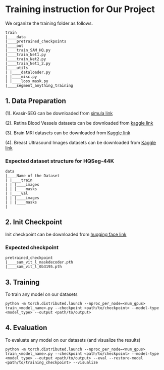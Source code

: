 # Training instruction for Our Project

We organize the training folder as follows.
```
train
|____data
|____pretrained_checkpoints
|____out
|____train_SAM_HQ.py
|____train_Net1.py
|____train_Net2.py
|____train_Net1_2.py
|____utils
| |____dataloader.py
| |____misc.py
| |____loss_mask.py
|____segment_anything_training
```

## 1. Data Preparation

(1). Kvasir-SEG can be downloaded from [simula link](https://datasets.simula.no/kvasir-seg/)

(2). Retina Blood Vessels datasets can be downloaded from [kaggle link](https://www.kaggle.com/datasets/abdallahwagih/retina-blood-vessel)

(3). Brain MRI datasets can be downloaded from [Kaggle link](https://www.kaggle.com/datasets/mateuszbuda/lgg-mri-segmentation/data)

(4). Breast Ultrasound Images datasets can be downloaded from [Kaggle link](https://www.kaggle.com/datasets/aryashah2k/breast-ultrasound-images-dataset)

### Expected dataset structure for HQSeg-44K

```
data
|____Name of the Dataset
| |____train
| | |____images
| | |____masks
| |____val
| | |____images
| | |____masks
|

```
## 2. Init Checkpoint
Init checkpoint can be downloaded from [hugging face link](https://huggingface.co/sam-hq-team/sam-hq-training/tree/main/pretrained_checkpoint)

### Expected checkpoint

```
pretrained_checkpoint
|____sam_vit_l_maskdecoder.pth
|____sam_vit_l_0b3195.pth

```

## 3. Training
To train any model on our datasets

```
python -m torch.distributed.launch --nproc_per_node=<num_gpus> train_<model_name>.py --checkpoint <path/to/checkpoint> --model-type <model_type> --output <path/to/output>
```

## 4. Evaluation
To evaluate any model on our datasets (and visualize the results)

```
python -m torch.distributed.launch --nproc_per_node=<num_gpus> train_<model_name>.py --checkpoint <path/to/checkpoint> --model-type <model_type> --output <path/to/output> --eval --restore-model <path/to/training_checkpoint> --visualize
```
